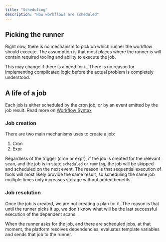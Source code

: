 ```yaml
---
title: "Scheduling"
description: "How workflows are scheduled"
---
```


## Picking the runner

Right now, there is no mechanism to pick on which runner the workflow should execute. The assumption is that most places where the runner is will contain required tooling and ability to execute the job.

This may change if there is a need for it. There is no reason for implementing complicated logic before the actual problem is completely understood.

## A life of a job

Each job is either scheduled by the cron job, or by an event emitted by the job result. Read more on [Workflow Syntax](/workflows/syntax#scanson)

### Job creation

There are two main mechanisms uses to create a job:

1. Cron
1. Expr

Regardless of the trigger (cron or expr), if the job is created for the relevant scan, and the job is in state `scheduled` or `running`, the job will be skipped and scheduled on the next event. The reason is that sequential execution of tools will most likely provide the same result, so scheduling the same job multiple times only increases storage without added benefits.

### Job resolution

Once the job is created, we are not creating a plan for it. The reason is that until the runner picks it up, we don't know what will be the last successful execution of the dependent scans.

When the runner asks for the job, and there are scheduled jobs, at that moment, the platform resolves dependencies, evaluates template variables and sends that job to the runner.
